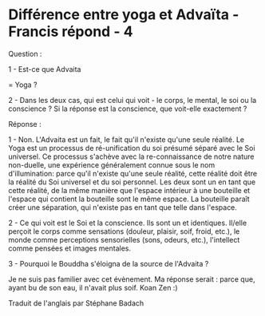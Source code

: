 # Différence entre yoga et Advaïta - Francis répond - 4

Question :

1 - Est-ce que Advaita 

= Yoga ?

2 - Dans les deux cas, qui est celui qui voit - le corps, le mental, le soi ou la conscience ? Si la r&eacute;ponse est la conscience, que voit-elle exactement ?

R&eacute;ponse :

1 - Non. L'Advaita est un fait, le fait qu'il n'existe qu'une seule r&eacute;alit&eacute;. Le Yoga est un processus de r&eacute;-unification du soi pr&eacute;sum&eacute; s&eacute;par&eacute; avec le Soi universel. Ce processus s'ach&egrave;ve avec la re-connaissance de notre nature non-duelle, une exp&eacute;rience g&eacute;n&eacute;ralement connue sous le nom d'illumination: parce qu'il n'existe qu'une seule r&eacute;alit&eacute;, cette r&eacute;alit&eacute; doit &ecirc;tre la r&eacute;alit&eacute; du Soi universel et du soi personnel. Les deux sont un en tant que cette r&eacute;alit&eacute;, de la m&ecirc;me mani&egrave;re que l'espace int&eacute;rieur &agrave; une bouteille et l'espace qui contient la bouteille sont le m&ecirc;me espace. La bouteille para&icirc;t cr&eacute;er une s&eacute;paration, qui n'existe pas en tant que telle dans l'espace.

2 - Ce qui voit est le Soi et la conscience. Ils sont un et identiques. Il/elle per&ccedil;oit le corps comme sensations (douleur, plaisir, soif, froid, etc.), le monde comme perceptions sensorielles (sons, odeurs, etc.), l'intellect comme pens&eacute;es et images mentales.

3 - Pourquoi le Bouddha s'&eacute;loigna de la source de l'Advaita ?

Je ne suis pas familier avec cet &eacute;v&egrave;nement. Ma r&eacute;ponse serait : parce que, ayant bu de son eau, il n'avait plus soif. Koan Zen :)

Traduit de l'anglais par St&eacute;phane Badach


